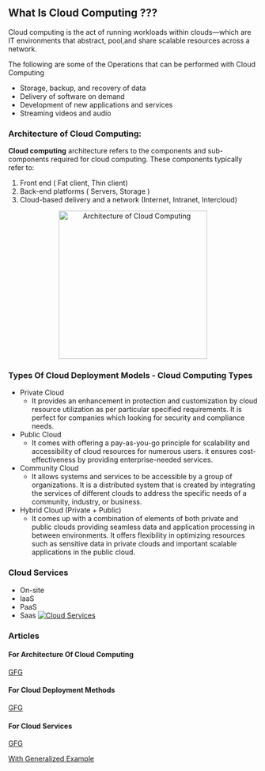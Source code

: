 <!--
  Author: omteja04
  Created on: 21-06-2024 10:14:56
  Description: CloudComputingBasics
-->

## What Is Cloud Computing ???

Cloud computing is the act of running workloads within clouds—which are IT environments that abstract, pool,and share scalable resources across a network.

The following are some of the Operations that can be performed with Cloud Computing

- Storage, backup, and recovery of data
- Delivery of software on demand
- Development of new applications and services
- Streaming videos and audio

### Architecture of Cloud Computing:

**Cloud computing** architecture refers to the components and sub-components required for cloud computing.
These components typically refer to:

<!-- cSpell:disable -->

1. Front end ( Fat client, Thin client)
2. Back-end platforms ( Servers, Storage )
3. Cloud-based delivery and a network (Internet, Intranet, Intercloud)

<center>
<a href="https://www.geeksforgeeks.org/cloud-computing/?ref=lbp">
<img alt="Architecture of Cloud Computing" src="https://media.geeksforgeeks.org/wp-content/uploads/20240429101404/Cloud-Computing-Architecture.webp" width=300px></a>
</center>

### Types Of Cloud Deployment Models - Cloud Computing Types

- Private Cloud
  - It provides an enhancement in protection and customization by cloud resource utilization as per particular specified requirements. It is perfect for companies which looking for security and compliance needs.
- Public Cloud
  - It comes with offering a pay-as-you-go principle for scalability and accessibility of cloud resources for numerous users. it ensures cost-effectiveness by providing enterprise-needed services.
- Community Cloud
  - It allows systems and services to be accessible by a group of organizations. It is a distributed system that is created by integrating the services of different clouds to address the specific needs of a community, industry, or business.
- Hybrid Cloud (Private + Public)
  - It comes up with a combination of elements of both private and public clouds providing seamless data and application processing in between environments. It offers flexibility in optimizing resources such as sensitive data in private clouds and important scalable applications in the public cloud.

### Cloud Services

- On-site
- IaaS
- PaaS
- Saas
  <a href="https://www.geeksforgeeks.org/difference-between-iaas-paas-and-saas/">
  <img src="https://www.redhat.com/rhdc/managed-files/iaas-paas-saas-diagram5.1-1638x1046.png" alt="Cloud Services" ></a>

### Articles

#### For Architecture Of Cloud Computing

[GFG]("https://www.geeksforgeeks.org/cloud-computing/?ref=lbp)

#### For Cloud Deployment Methods

[GFG](https://www.geeksforgeeks.org/cloud-deployment-models/)

#### For Cloud Services

[GFG](https://www.geeksforgeeks.org/difference-between-iaas-paas-and-saas/)

[With Generalized Example](https://learn.rumie.org/jR/bytes/learn-the-basics-of-cloud-computing-in-3-minutes/?msclkid=e6b6ee5e3f4b1cb7696a882b3b5f0d03&utm_source=bing&utm_medium=cpc&utm_campaign=RumieLearn-Bytes%20%28non-NA%29&utm_term=cloud%20computing&utm_content=TS%20-%20Computing%20In%20Cloud%20Computing)
